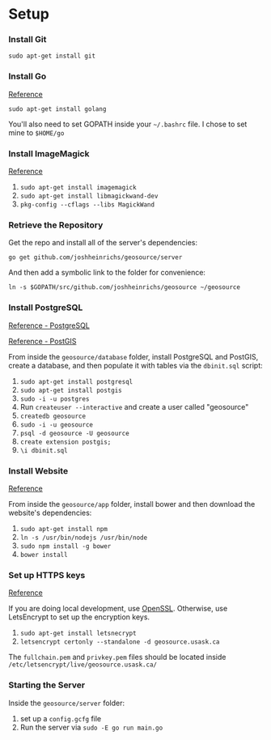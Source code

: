# Setup

### Install Git

```
sudo apt-get install git
```

### Install Go

[Reference](https://golang.org/doc/install)

```
sudo apt-get install golang
```
You'll also need to set GOPATH inside your `~/.bashrc` file. I chose to set mine to `$HOME/go`

### Install ImageMagick

[Reference](https://github.com/gographics/imagick)

1. `sudo apt-get install imagemagick`
2. `sudo apt-get install libmagickwand-dev`
3. `pkg-config --cflags --libs MagickWand`

### Retrieve the Repository

Get the repo and install all of the server's dependencies: 

```
go get github.com/joshheinrichs/geosource/server
```

And then add a symbolic link to the folder for convenience:
```
ln -s $GOPATH/src/github.com/joshheinrichs/geosource ~/geosource
```

### Install PostgreSQL

[Reference - PostgreSQL](https://www.digitalocean.com/community/tutorials/how-to-install-and-use-postgresql-on-ubuntu-14-04)

[Reference - PostGIS](http://postgis.net/install/)

From inside the `geosource/database` folder, install PostgreSQL and PostGIS, create a database, and then populate it with tables via the `dbinit.sql` script:

1. `sudo apt-get install postgresql`
2. `sudo apt-get install postgis`
3. `sudo -i -u postgres`
4. Run `createuser --interactive` and create a user called "geosource"
5. `createdb geosource`
6. `sudo -i -u geosource`
4. `psql -d geosource -U geosource`
5. `create extension postgis;`
6. `\i dbinit.sql`

### Install Website

[Reference](http://bower.io/)

From inside the `geosource/app` folder, install bower and then download the website's dependencies:

1. `sudo apt-get install npm`
2. `ln -s /usr/bin/nodejs /usr/bin/node`
3. `sudo npm install -g bower`
4. `bower install`

### Set up HTTPS keys

[Reference](https://letsencrypt.org/getting-started/)

If you are doing local development, use [OpenSSL](https://www.openssl.org/). Otherwise, use LetsEncrypt to set up the encryption keys.

1. `sudo apt-get install letsnecrypt`
2. `letsencrypt certonly --standalone -d geosource.usask.ca`

The `fullchain.pem` and `privkey.pem` files should be located inside `/etc/letsencrypt/live/geosource.usask.ca/`

### Starting the Server

Inside the `geosource/server` folder:

1. set up a `config.gcfg` file
2. Run the server via `sudo -E go run main.go`
